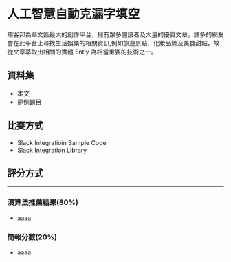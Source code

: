 # 人工智慧自動克漏字填空
痞客邦為華文區最大的創作平台，擁有眾多閱讀者及大量的優質文章。許多的網友會在此平台上尋找生活娛樂的相關資訊,例如旅遊景點、化妝品牌及美食甜點，故從文章萃取出相關的實體 Entiy 為相當重要的技術之一。

## 資料集
* 本文
* 範例題目


## 比賽方式
* Slack Integratioin Sample Code
* Slack Integration Library

## 評分方式
----

### 演算法推薦結果(80%)
* aaaa
 
### 簡報分數(20%)
* aaaa
